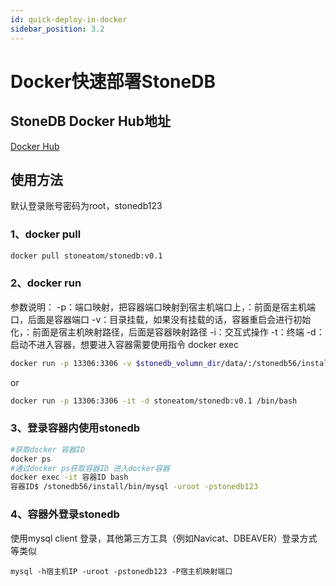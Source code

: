 ```yaml
---
id: quick-deploy-in-docker
sidebar_position: 3.2
---
```


# Docker快速部署StoneDB

## StoneDB Docker Hub地址
[Docker Hub](https://hub.docker.com/r/stoneatom/stonedb)
## 使用方法
默认登录账号密码为root，stonedb123
### 1、docker pull
```bash
docker pull stoneatom/stonedb:v0.1
```
### 2、docker run
参数说明：
-p：端口映射，把容器端口映射到宿主机端口上，：前面是宿主机端口，后面是容器端口
-v：目录挂载，如果没有挂载的话，容器重启会进行初始化，：前面是宿主机映射路径，后面是容器映射路径
-i：交互式操作
-t：终端
-d：启动不进入容器，想要进入容器需要使用指令 docker exec
```bash
docker run -p 13306:3306 -v $stonedb_volumn_dir/data/:/stonedb56/install/data/ -it -d stoneatom/stonedb:v0.1 /bin/bash
```
or 
```bash
docker run -p 13306:3306 -it -d stoneatom/stonedb:v0.1 /bin/bash
```
### 3、登录容器内使用stonedb
```bash
#获取docker 容器ID
docker ps
#通过docker ps获取容器ID 进入docker容器
docker exec -it 容器ID bash
容器ID$ /stonedb56/install/bin/mysql -uroot -pstonedb123
```
### 4、容器外登录stonedb
使用mysql client 登录，其他第三方工具（例如Navicat、DBEAVER）登录方式等类似
```shell
mysql -h宿主机IP -uroot -pstonedb123 -P宿主机映射端口
```
